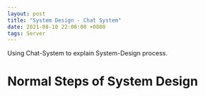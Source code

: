 ```yaml
---
layout: post
title: "System Design - Chat System"
date: 2021-08-10 22:00:00 +0800
tags: Server
---
```


Using Chat-System to explain System-Design process.

# Normal Steps of System Design
